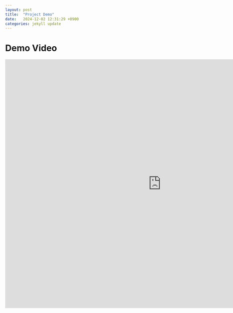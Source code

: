 ```yaml
---
layout: post
title:  "Project Demo"
date:   2024-12-02 12:31:29 +0900
categories: jekyll update
---
```

# Demo Video
<iframe width="1000" height="800" src="https://youtube.com/embed/ROuLdyLkCv0" 
        title="YouTube video player" frameborder="0" 
        allow="accelerometer; autoplay; clipboard-write; encrypted-media; gyroscope; picture-in-picture" 
        allowfullscreen>
</iframe>
